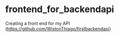 # frontend_for_backendapi
Creating a front end for my API (https://github.com/WistonThiago/firstbackendapi)
